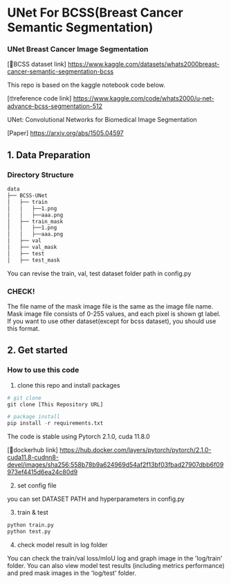 # UNet For BCSS(Breast Cancer Semantic Segmentation)

### UNet Breast Cancer Image Segmentation 


[🩻BCSS dataset link] https://www.kaggle.com/datasets/whats2000breast-cancer-semantic-segmentation-bcss

This repo is based on the kaggle notebook code below.

[🤓reference code link] https://www.kaggle.com/code/whats2000/u-net-advance-bcss-segmentation-512

UNet: Convolutional Networks for Biomedical Image Segmentation

[Paper] https://arxiv.org/abs/1505.04597

## 1. Data Preparation

### Directory Structure 
```bash
data
├── BCSS-UNet
│   ├── train
│   │   ├──1.png
│   │   ├──aaa.png
│   ├── train_mask
│   │   ├──1.png
│   │   ├──aaa.png
│   ├── val
│   ├── val_mask
│   ├── test
│   ├── test_mask
```

You can revise the train, val, test dataset folder path in config.py 


### CHECK!
The file name of the mask image file is the same as the image file name.
Mask image file consists of 0-255 values, and each pixel is shown gt label. 
If you want to use other dataset(except for bcss dataset), you should use this format.

## 2. Get started

### How to use this code

1. clone this repo and install packages
```python
# git clone
git clone [This Repository URL]

# package install
pip install -r requirements.txt
```
The code is stable using Pytorch 2.1.0, cuda 11.8.0

[🐳dockerhub link] https://hub.docker.com/layers/pytorch/pytorch/2.1.0-cuda11.8-cudnn8-devel/images/sha256:558b78b9a624969d54af2f13bf03fbad27907dbb6f09973ef4415d6ea24c80d9

2. set config file

you can set DATASET PATH and hyperparameters in config.py

3. train & test 

```python
python train.py
python test.py
```

4. check model result in log folder

You can check the train/val loss/mIoU log and graph image in the 'log/train' folder.
You can also view model test results (including metrics performance) and pred mask images in the 'log/test' folder.
